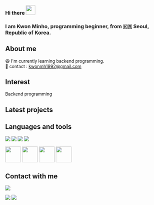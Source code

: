 ### Hi there <img src="https://raw.githubusercontent.com/MartinHeinz/MartinHeinz/master/wave.gif" width="30px">
### I am Kwon Minho, programming beginner, from :kr: Seoul, Republic of Korea.

## About me
:laughing: I'm currently learning backend programming.<br/>
:email: contact : kwonmh1992@gmail.com <br/>

## Interest
Backend programming<br/>

## Latest projects

## Languages and tools
<p>
<img src="https://img.shields.io/badge/HTML5-E34F26?&style=flat-square&logo=html5&logoColor=white"/> 
<img src="https://img.shields.io/badge/CSS3-1572B6?style=flat-square&logo=css3&logoColor=white" /> 
<img src="https://img.shields.io/badge/JavaScript-323330?style=flat-square&logo=javascript&logoColor=F7DF1E" />
<img src="https://img.shields.io/badge/Python-3766AB?style=flat-square&logo=Python&logoColor=white"/> 
</p>

<p>
<img src="https://cdn.jsdelivr.net/gh/devicons/devicon/icons/html5/html5-original-wordmark.svg" width="50" height="50"/>
<img src="https://cdn.jsdelivr.net/gh/devicons/devicon/icons/css3/css3-original-wordmark.svg" width="50" height="50"/>
<img src="https://cdn.jsdelivr.net/gh/devicons/devicon/icons/javascript/javascript-original.svg" width="50" height="50"/>
<img src="https://cdn.jsdelivr.net/gh/devicons/devicon/icons/python/python-original-wordmark.svg" width="50" height="50"/>
</p>

## Contact with me
<p>
<a href="mailto:kwonmh1992@gmail.com?subject=subject text"><img src="https://img.shields.io/badge/Gmail-D14836?style=for-the-badge&logo=gmail&logoColor=white"/></a>
</p>

<!-- status bar -->
  <img src="https://github-readme-stats.vercel.app/api?username=kwonminho1992&layout=compact&show_icons=true&theme=vue&hide_border=true" />
  <img src="https://github-readme-stats.vercel.app/api/top-langs/?username=kwonminho1992&layout=compact&theme=vue&hide_border=true" />

